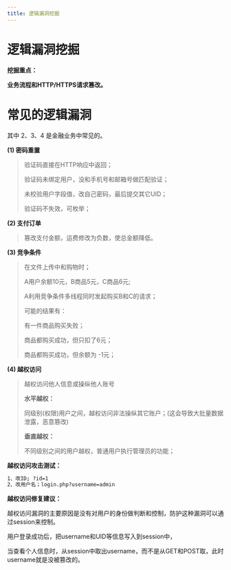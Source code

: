 ```yaml
---
title: 逻辑漏洞挖掘
---
```

# 逻辑漏洞挖掘

**挖掘重点：**

**业务流程和HTTP/HTTPS请求篡改。**

# 常见的逻辑漏洞

其中 2、3、4 是金融业务中常见的。

**(1) 密码重置**

> 验证码直接在HTTP响应中返回；
>
> 验证码未绑定用户，没和手机号和邮箱号做匹配验证；
>
> 未校验用户字段值，改自己密码，最后提交其它UID；
>
> 验证码不失效，可枚举；
>

**(2) 支付订单**

> 篡改支付金额，运费修改为负数，使总金额降低。

**(3) 竞争条件**

> 在文件上传中和购物时；
>
> A用户余额10元，B商品5元，C商品6元;
>
> A利用竞争条件多线程同时发起购买B和C的请求；
>
> 可能的结果有：
>
> 有一件商品购买失败；
>
> 商品都购买成功，但只扣了6元；
>
> 商品都购买成功，但余额为 -1元；

**(4) 越权访问**

> 越权访问他人信息或操纵他人账号
>
> 
>
> **水平越权：**
>
> 同级别(权限)用户之间，越权访问非法操纵其它账户；(这会导致大批量数据泄露，恶意篡改)
>
> **垂直越权：**
>
> 不同级别之间的用户越权，普通用户执行管理员的功能；

**越权访问攻击测试：**

```bash
1、改ID; ?id=1
2、改用户名；login.php?username=admin
```

**越权访问修复建议：**

越权访问漏洞的主要原因是没有对用户的身份做判断和控制，防护这种漏洞可以通过session来控制。

用户登录成功后，把username和UID等信息写入到session中，

当查看个人信息时，从session中取出username，而不是从GET和POST取，此时username就是没被篡改的。